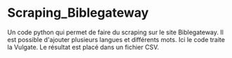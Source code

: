 # Scraping_Biblegateway

Un code python qui permet de faire du scraping sur le site Biblegateway. Il est possible d'ajouter plusieurs langues et différents mots. Ici le code traite la Vulgate. Le résultat est placé dans un fichier CSV. 
